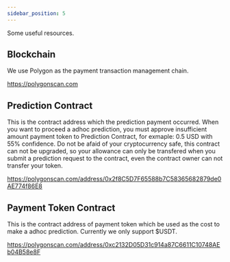 ```yaml
---
sidebar_position: 5
---
```


Some useful resources.

## Blockchain
We use Polygon as the payment transaction management chain.

https://polygonscan.com

## Prediction Contract 
This is the contract address which the prediction payment occurred. When you want to proceed a adhoc prediction, you must approve insufficient amount payment token to Prediction Contract, for exmaple: 0.5 USD with 55% confidence. Do not be afaid of your cryptocurrency safe, this contract can not be upgraded, so your allowance can only be transfered when you submit a prediction request to the contract, even the contract owner can not transfer your token.

https://polygonscan.com/address/0x2f8C5D7F65588b7C58365682879de0AE774f86E8

## Payment Token Contract
This is the contract address of payment token which be used as the cost to make a adhoc prediction. Currently we only support $USDT.

https://polygonscan.com/address/0xc2132D05D31c914a87C6611C10748AEb04B58e8F